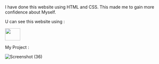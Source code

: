I have done this website using HTML and CSS. This made me to gain more confidence about Myself.

U can see this website using : 

<a href="https://fancy-strudel-f0c8af.netlify.app"><img src="https://upload.wikimedia.org/wikipedia/commons/b/b8/Netlify_logo.svg" width=50px height=40px></a>

My Project :

 ![Screenshot (36)](https://user-images.githubusercontent.com/106330766/181279340-8cd847d1-4104-4887-a592-84375712f556.png)

